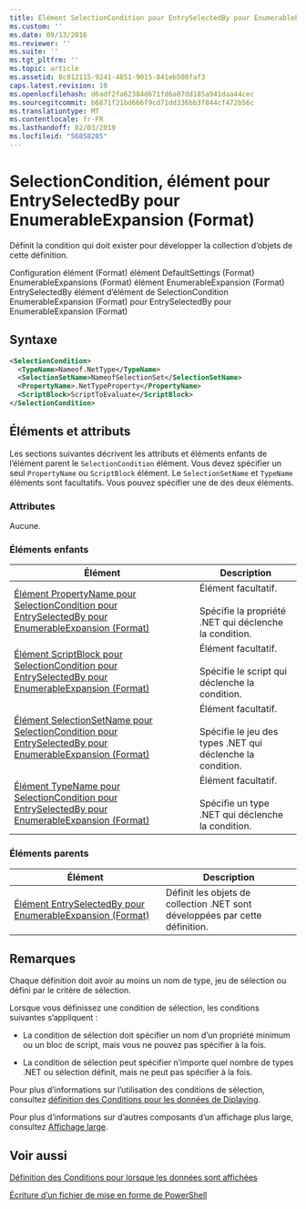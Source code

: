 ```yaml
---
title: Élément SelectionCondition pour EntrySelectedBy pour EnumerableExpansion (Format) | Microsoft Docs
ms.custom: ''
ms.date: 09/13/2016
ms.reviewer: ''
ms.suite: ''
ms.tgt_pltfrm: ''
ms.topic: article
ms.assetid: 8c012115-9241-4851-9015-841eb508faf3
caps.latest.revision: 10
ms.openlocfilehash: d6adf2fa62384d671fd6a07dd185a941daa44cec
ms.sourcegitcommit: b6871f21bd666f9cd71dd336bb3f844cf472b56c
ms.translationtype: MT
ms.contentlocale: fr-FR
ms.lasthandoff: 02/03/2019
ms.locfileid: "56858285"
---
```

# <a name="selectioncondition-element-for-entryselectedby-for-enumerableexpansion-format"></a>SelectionCondition, élément pour EntrySelectedBy pour EnumerableExpansion (Format)

Définit la condition qui doit exister pour développer la collection d’objets de cette définition.

Configuration élément (Format) élément DefaultSettings (Format) EnumerableExpansions (Format) élément EnumerableExpansion (Format) EntrySelectedBy élément d’élément de SelectionCondition EnumerableExpansion (Format) pour EntrySelectedBy pour EnumerableExpansion (Format)

## <a name="syntax"></a>Syntaxe

```xml
<SelectionCondition>
  <TypeName>Nameof.NetType</TypeName>
  <SelectionSetName>NameofSelectionSet</SelectionSetName>
  <PropertyName>.NetTypeProperty</PropertyName>
  <ScriptBlock>ScriptToEvaluate</ScriptBlock>
</SelectionCondition>
```

## <a name="attributes-and-elements"></a>Éléments et attributs

Les sections suivantes décrivent les attributs et éléments enfants de l’élément parent le `SelectionCondition` élément. Vous devez spécifier un seul `PropertyName` ou `ScriptBlock` élément. Le `SelectionSetName` et `TypeName` éléments sont facultatifs. Vous pouvez spécifier une de des deux éléments.

### <a name="attributes"></a>Attributes

Aucune.

### <a name="child-elements"></a>Éléments enfants

|Élément|Description|
|-------------|-----------------|
|[Élément PropertyName pour SelectionCondition pour EntrySelectedBy pour EnumerableExpansion (Format)](./propertyname-element-for-selectioncondition-for-entryselectedby-for-enumerableexpansion-format.md)|Élément facultatif.<br /><br /> Spécifie la propriété .NET qui déclenche la condition.|
|[Élément ScriptBlock pour SelectionCondition pour EntrySelectedBy pour EnumerableExpansion (Format)](./scriptblock-element-for-selectioncondition-for-entryselectedby-for-enumerableexpansion-format.md)|Élément facultatif.<br /><br /> Spécifie le script qui déclenche la condition.|
|[Élément SelectionSetName pour SelectionCondition pour EntrySelectedBy pour EnumerableExpansion (Format)](./selectionsetname-element-for-selectioncondition-for-entryselectedby-for-enumerableexpansion-format.md)|Élément facultatif.<br /><br /> Spécifie le jeu des types .NET qui déclenche la condition.|
|[Élément TypeName pour SelectionCondition pour EntrySelectedBy pour EnumerableExpansion (Format)](./typename-element-for-selectioncondition-for-entryselectedby-for-enumerableexpansion-format.md)|Élément facultatif.<br /><br /> Spécifie un type .NET qui déclenche la condition.|

### <a name="parent-elements"></a>Éléments parents

|Élément|Description|
|-------------|-----------------|
|[Élément EntrySelectedBy pour EnumerableExpansion (Format)](./entryselectedby-element-for-enumerableexpansion-format.md)|Définit les objets de collection .NET sont développées par cette définition.|

## <a name="remarks"></a>Remarques

Chaque définition doit avoir au moins un nom de type, jeu de sélection ou défini par le critère de sélection.

Lorsque vous définissez une condition de sélection, les conditions suivantes s’appliquent :

- La condition de sélection doit spécifier un nom d’un propriété minimum ou un bloc de script, mais vous ne pouvez pas spécifier à la fois.

- La condition de sélection peut spécifier n’importe quel nombre de types .NET ou sélection définit, mais ne peut pas spécifier à la fois.

Pour plus d’informations sur l’utilisation des conditions de sélection, consultez [définition des Conditions pour les données de Diplaying](./defining-conditions-for-displaying-data.md).

Pour plus d’informations sur d’autres composants d’un affichage plus large, consultez [Affichage large](./creating-a-wide-view.md).

## <a name="see-also"></a>Voir aussi

[Définition des Conditions pour lorsque les données sont affichées](./defining-conditions-for-displaying-data.md)

[Écriture d’un fichier de mise en forme de PowerShell](./writing-a-powershell-formatting-file.md)
